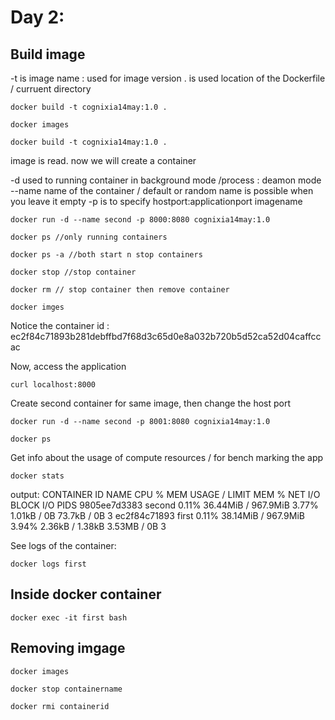 # Day 2: 

## Build image 

-t is image name
: used for image version
. is used location of the Dockerfile / curruent directory

````
docker build -t cognixia14may:1.0 . 

docker images

docker build -t cognixia14may:1.0 . 
````

image is read. now we will create a container

-d used to running container in background mode /process : deamon mode
--name name of the container / default or random name is possible when you leave it empty
-p is to specify hostport:applicationport
imagename

````
docker run -d --name second -p 8000:8080 cognixia14may:1.0

docker ps //only running containers

docker ps -a //both start n stop containers

docker stop //stop container

docker rm // stop container then remove container

docker imges
````
Notice the container id : ec2f84c71893b281debffbd7f68d3c65d0e8a032b720b5d52ca52d04caffccac

Now, access the application

````
curl localhost:8000
````

Create second container for same image, then change the host port

````
docker run -d --name second -p 8001:8080 cognixia14may:1.0

docker ps
````
Get info about the usage of compute resources / for bench marking the app

````
docker stats
````
output:
CONTAINER ID   NAME      CPU %     MEM USAGE / LIMIT     MEM %     NET I/O           BLOCK I/O     PIDS
9805ee7d3383   second    0.11%     36.44MiB / 967.9MiB   3.77%     1.01kB / 0B       73.7kB / 0B   3
ec2f84c71893   first     0.11%     38.14MiB / 967.9MiB   3.94%     2.36kB / 1.38kB   3.53MB / 0B   3


See logs of the container:
````
docker logs first
````

## Inside docker container

````
docker exec -it first bash
````

## Removing imgage

````
docker images

docker stop containername

docker rmi containerid

````






